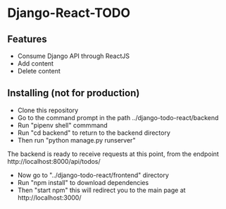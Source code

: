 # Django-React-TODO

## Features

- Consume Django API through ReactJS
- Add content
- Delete content

## Installing (not for production)

- Clone this repository
- Go to the command prompt in the path
../django-todo-react/backend
- Run "pipenv shell" commmand
- Run "cd backend" to return to the backend directory
- Then run "python manage.py runserver"

The backend is ready to receive requests at this point, from the endpoint http://localhost:8000/api/todos/

- Now go to "../django-todo-react/frontend" directory
- Run "npm install" to download dependencies
- Then "start npm" this will redirect you to the main page at http://localhost:3000/
